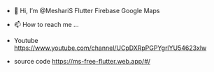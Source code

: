 - 👋 Hi, I’m @MeshariS
Flutter Firebase Google Maps
- 📫 How to reach me ...
- Youtube
https://www.youtube.com/channel/UCpDXRpPGPYgrlYU54623xlw

- source code
https://ms-free-flutter.web.app/#/ 
<!---
https://ms-free-flutter.web.app/#/ ✨ special ✨
--->
